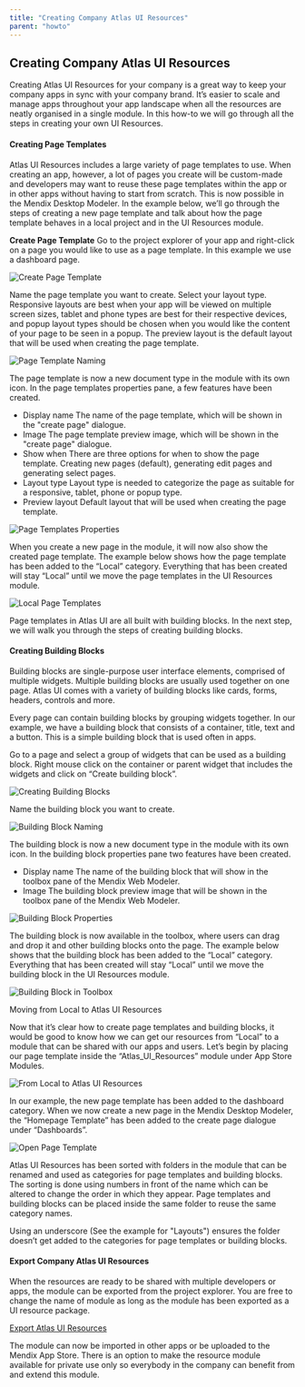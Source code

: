 ```yaml
---
title: "Creating Company Atlas UI Resources"
parent: "howto"
---
```


## Creating Company Atlas UI Resources
Creating Atlas UI Resources for your company is a great way to keep your company apps in sync with your company brand. It’s easier to scale and manage apps throughout your app landscape when all the resources are neatly organised in a single module. In this how-to we will go through all the steps in creating your own UI Resources.

#### Creating Page Templates
Atlas UI Resources includes a large variety of page templates to use. When creating an app, however, a lot of pages you create will be custom-made and developers may want to reuse these page templates within the app or in other apps without having to start from scratch. This is now possible in the Mendix Desktop Modeler. In the example below, we’ll go through the steps of creating a new page template and talk about how the page template behaves in a local project and in the UI Resources module.

__Create Page Template__
Go to the project explorer of your app and right-click on a page you would like to use as a page template. In this example we use a dashboard page.

![Create Page Template](attachments/howto/creating_page_templates.png)

Name the page template you want to create. Select your layout type. Responsive layouts are best when your app will be viewed on multiple screen sizes, tablet and phone types are best for their respective devices, and popup layout types should be chosen when you would like the content of your page to be seen in a popup. The preview layout is the default layout that will be used when creating the page template.

![Page Template Naming](attachments/howto/creating_page_template_name.png)

The page template is now a new document type in the module with its own icon. In the page templates properties pane, a few features have been created.

* Display name
  The name of the page template, which will be shown in the "create page" dialogue.
* Image
  The page template preview image, which will be shown in the "create page" dialogue.
* Show when
  There are three options for when to show the page template. Creating new pages (default), generating edit pages and generating select pages.
* Layout type
  Layout type is needed to categorize the page as suitable for a responsive, tablet, phone or popup type.
* Preview layout
  Default layout that will be used when creating the page template.

![Page Templates Properties](attachments/howto/creating_page_template_properties.png)

When you create a new page in the module, it will now also show the created page template. The example below shows how the page template has been added to the “Local” category. Everything that has been created will stay “Local” until we move the page templates in the UI Resources module.

![Local Page Templates](attachments/howto/creating_page_template_local.png)

Page templates in Atlas UI are all built with building blocks. In the next step, we will walk you through the steps of creating building blocks.

#### Creating Building Blocks
Building blocks are single-purpose user interface elements, comprised of multiple widgets. Multiple building blocks are usually used together on one page. Atlas UI comes with a variety of building blocks like cards, forms, headers, controls and more.

Every page can contain building blocks by grouping widgets together. In our example, we have a building block that consists of a container, title, text and a button. This is a simple building block that is used often in apps.

Go to a page and select a group of widgets that can be used as a building block. Right mouse click on the container or parent widget that includes the widgets and click on “Create building block”.

![Creating Building Blocks](attachments/howto/creating_bb.png)

Name the building block you want to create.

![Building Block Naming](attachments/howto/creating_bb_name.png)

The building block is now a new document type in the module with its own icon. In the building block properties pane two features have been created.


* Display name
  The name of the building block that will show in the toolbox pane of the Mendix Web Modeler.
* Image
  The building block preview image that will be shown in the toolbox pane of the Mendix Web Modeler.

![Building Block Properties](attachments/howto/creating_bb_properties.png)

The building block is now available in the toolbox, where users can drag and drop it and other building blocks onto the page. The example below shows that the building block has been added to the “Local” category. Everything that has been created will stay “Local” until we move the building block in the UI Resources module.


![Building Block in Toolbox](attachments/howto/creating_bb_toolbox.png)


Moving from Local to Atlas UI Resources

Now that it’s clear how to create page templates and building blocks, it would be good to know how we can get our resources from “Local” to a module that can be shared with our apps and users. Let’s begin by placing our page template inside the “Atlas_UI_Resources” module under App Store Modules.

![From Local to Atlas UI Resources](attachments/howto/creating_moving_local.png)

In our example, the new page template has been added to the dashboard category. When we now create a new page in the Mendix Desktop Modeler, the “Homepage Template” has been added to the create page dialogue under “Dashboards”.

![Open Page Template](attachments/howto/creating_open_pt.png)

Atlas UI Resources has been sorted with folders in the module that can be renamed and used as categories for page templates and building blocks. The sorting is done using numbers in front of the name which can be altered to change the order in which they appear. Page templates and building blocks can be placed inside the same folder to reuse the same category names.

Using an underscore (See the example for "Layouts") ensures the folder doesn’t get added to the categories for page templates or building blocks.

#### Export Company Atlas UI Resources
When the resources are ready to be shared with multiple developers or apps, the module can be exported from the project explorer. You are free to change the name of module as long as the module has been exported as a UI resource package.

[Export Atlas UI Resources](attachments/howto/export_ui_module.png)

The module can now be imported in other apps or be uploaded to the Mendix App Store. There is an option to make the resource module available for private use only so everybody in the company can benefit from and extend this module.
